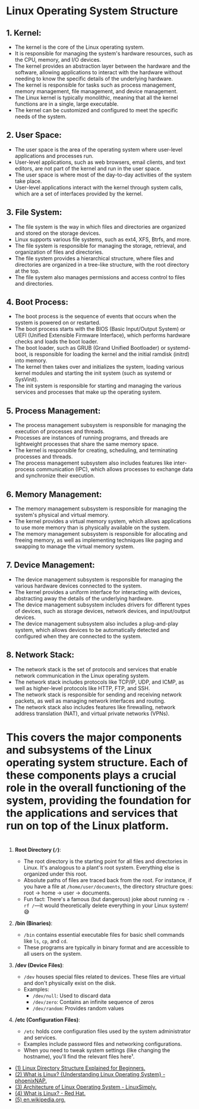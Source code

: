 # Linux Operating System Structure

## 1. **Kernel**:
   - The kernel is the core of the Linux operating system.
   - It is responsible for managing the system's hardware resources, such as the CPU, memory, and I/O devices.
   - The kernel provides an abstraction layer between the hardware and the software, allowing applications to interact with the hardware without needing to know the specific details of the underlying hardware.
   - The kernel is responsible for tasks such as process management, memory management, file management, and device management.
   - The Linux kernel is typically monolithic, meaning that all the kernel functions are in a single, large executable.
   - The kernel can be customized and configured to meet the specific needs of the system.

## 2. **User Space**:
   - The user space is the area of the operating system where user-level applications and processes run.
   - User-level applications, such as web browsers, email clients, and text editors, are not part of the kernel and run in the user space.
   - The user space is where most of the day-to-day activities of the system take place.
   - User-level applications interact with the kernel through system calls, which are a set of interfaces provided by the kernel.

## 3. **File System**:
   - The file system is the way in which files and directories are organized and stored on the storage devices.
   - Linux supports various file systems, such as ext4, XFS, Btrfs, and more.
   - The file system is responsible for managing the storage, retrieval, and organization of files and directories.
   - The file system provides a hierarchical structure, where files and directories are organized in a tree-like structure, with the root directory at the top.
   - The file system also manages permissions and access control to files and directories.

## 4. **Boot Process**:
   - The boot process is the sequence of events that occurs when the system is powered on or restarted.
   - The boot process starts with the BIOS (Basic Input/Output System) or UEFI (Unified Extensible Firmware Interface), which performs hardware checks and loads the boot loader.
   - The boot loader, such as GRUB (Grand Unified Bootloader) or systemd-boot, is responsible for loading the kernel and the initial ramdisk (initrd) into memory.
   - The kernel then takes over and initializes the system, loading various kernel modules and starting the init system (such as systemd or SysVinit).
   - The init system is responsible for starting and managing the various services and processes that make up the operating system.

## 5. **Process Management**:
   - The process management subsystem is responsible for managing the execution of processes and threads.
   - Processes are instances of running programs, and threads are lightweight processes that share the same memory space.
   - The kernel is responsible for creating, scheduling, and terminating processes and threads.
   - The process management subsystem also includes features like inter-process communication (IPC), which allows processes to exchange data and synchronize their execution.

## 6. **Memory Management**:
   - The memory management subsystem is responsible for managing the system's physical and virtual memory.
   - The kernel provides a virtual memory system, which allows applications to use more memory than is physically available on the system.
   - The memory management subsystem is responsible for allocating and freeing memory, as well as implementing techniques like paging and swapping to manage the virtual memory system.

## 7. **Device Management**:
   - The device management subsystem is responsible for managing the various hardware devices connected to the system.
   - The kernel provides a uniform interface for interacting with devices, abstracting away the details of the underlying hardware.
   - The device management subsystem includes drivers for different types of devices, such as storage devices, network devices, and input/output devices.
   - The device management subsystem also includes a plug-and-play system, which allows devices to be automatically detected and configured when they are connected to the system.

## 8. **Network Stack**:
   - The network stack is the set of protocols and services that enable network communication in the Linux operating system.
   - The network stack includes protocols like TCP/IP, UDP, and ICMP, as well as higher-level protocols like HTTP, FTP, and SSH.
   - The network stack is responsible for sending and receiving network packets, as well as managing network interfaces and routing.
   - The network stack also includes features like firewalling, network address translation (NAT), and virtual private networks (VPNs).

This covers the major components and subsystems of the Linux operating system structure. Each of these components plays a crucial role in the overall functioning of the system, providing the foundation for the applications and services that run on top of the Linux platform.
=======
#

1. **Root Directory (`/`)**:
   - The root directory is the starting point for all files and directories in Linux. It's analogous to a plant's root system. Everything else is organized under this root.
   - Absolute paths of files are traced back from the root. For instance, if you have a file at `/home/user/documents`, the directory structure goes: root → home → user → documents.
   - Fun fact: There's a famous (but dangerous) joke about running `rm -rf /`—it would theoretically delete everything in your Linux system! 😅

2. **/bin (Binaries)**:
   - `/bin` contains essential executable files for basic shell commands like `ls`, `cp`, and `cd`.
   - These programs are typically in binary format and are accessible to all users on the system.

3. **/dev (Device Files)**:
   - `/dev` houses special files related to devices. These files are virtual and don't physically exist on the disk.
   - Examples:
     - `/dev/null`: Used to discard data
     - `/dev/zero`: Contains an infinite sequence of zeros
     - `/dev/random`: Provides random values

4. **/etc (Configuration Files)**:
   - `/etc` holds core configuration files used by the system administrator and services.
   - Examples include password files and networking configurations.
   - When you need to tweak system settings (like changing the hostname), you'll find the relevant files here¹.


- [(1) Linux Directory Structure Explained for Beginners.](https://linuxhandbook.com/linux-directory-structure/.)
- [(2) What is Linux? {Understanding Linux Operating System} - phoenixNAP.](https://phoenixnap.com/kb/what-is-linux.)
- [(3) Architecture of Linux Operating System - LinuxSimply.](https://linuxsimply.com/linux-basics/introduction/architecture-of-linux-operating-system/.)
- [(4) What is Linux? - Red Hat.](https://www.redhat.com/en/topics/linux/what-is-linux.)
- [(5) en.wikipedia.org.](https://en.wikipedia.org/wiki/Linux.)
